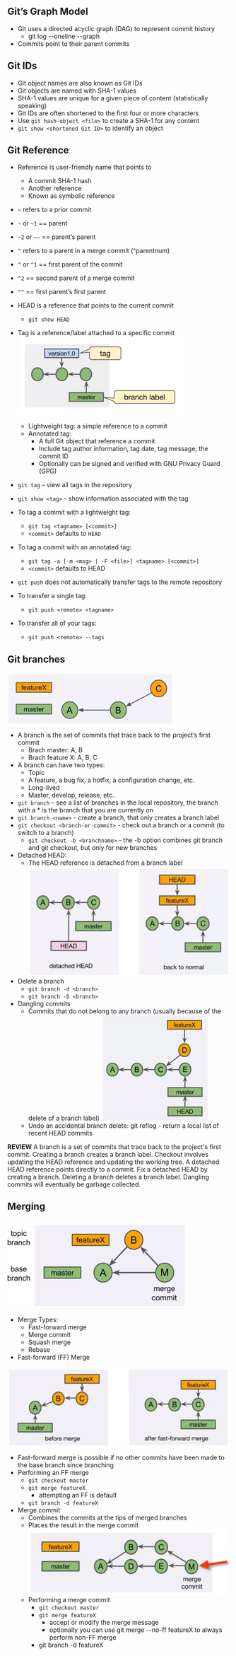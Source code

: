 ## Git’s Graph Model
* Git uses a directed acyclic graph (DAG) to represent commit history
  * git log --oneline  --graph
* Commits point to their parent commits

## Git IDs
* Git object names are also known as Git IDs
* Git objects are named with SHA-1 values
* SHA-1 values are unique for a given piece of content (statistically speaking)
* Git IDs are often shortened to the first four or more characters
* Use `git hash-object <file>` to create a SHA-1 for any content 
* `git show <shortened Git ID>` to identify an object

## Git Reference
* Reference is user-friendly name that points to 
  * A commit SHA-1 hash
  * Another reference
   * Known as symbolic reference
*	`~` refers to a prior commit
  *  `~` or `~1` == parent
  *	 `~2` or `~~` == parent’s parent
*	`^` refers to a parent in a merge commit (^parentnum)
  *  `^` or `^1` == first parent of the commit
  * `^2` == second parent of a merge commit
  *	`^^` == first parent’s first parent
*	HEAD is a reference that points to the current commit
    * `git show HEAD`
* Tag is a reference/label attached to a specific commit
![alt text](Picture1.png)

  * Lightweight tag: a simple reference to a commit
  * Annotated tag:
     * A full Git object that reference a commit
     * Include tag author information, tag date, tag message, the commit ID
     * Optionally can be signed and verified with GNU Privacy Guard (GPG)
* `git tag` – view all tags in the repository
*	`git show <tag>` - show information associated with the tag
*	To tag a commit with a lightweight tag:
    *  `git tag <tagname> [<commit>]`
    * `<commit>` defaults to `HEAD`
*	To tag a commit with an annotated tag:
    *	`git tag -a [-m <msg> | -F <file>] <tagname> [<commit>]` 
    *	`<commit>` defaults to HEAD 
*	`git push` does not automatically transfer tags to the remote repository
*	To transfer a single tag:
    *	 `git push <remote> <tagname>`
*	To transfer all of your tags:
    *	`git push <remote> --tags`

## Git branches
![alt text](Picture2.png)
*	A branch is the set of commits that trace back to the project’s first commit
    *	Brach master: A, B
    *	Brach feature X: A, B, C
*	A branch can have two types:
    * Topic
     * A feature, a bug fix, a hotfix, a configuration change, etc.
    *	Long-lived
     * Master, develop, release, etc.
*	`git branch` – see a list of branches in the local repository, the branch with a * is the branch that you are currently on
*	`git branch <name>` - create a branch, that only creates a branch label
*	`git checkout <branch-or-commit>` - check out a branch or a commit (to switch to a branch)
    * `git checkout -b <branchname>` - the -b option combines git branch and git checkout, but only for new branches
*	Detached HEAD:
    *	The HEAD reference is detached from a branch label 
![alt text](Picture3.png)
*	Delete a branch
    *	`git branch -d <branch>`
    *	`git branch -D <branch>`
*	Dangling commits
    *	Commits that do not belong to any branch (usually because of the delete of a branch label)
![alt text](Picture4.png)
    *	Undo an accidental branch delete: git reflog - return a local list of recent HEAD commits

**REVIEW**
A branch is a set of commits that trace back to the project's first commit. 
Creating a branch creates a branch label. 
Checkout involves updating the HEAD reference and updating the working tree. 
A detached HEAD reference points directly to a commit. 
Fix a detached HEAD by creating a branch. 
Deleting a branch deletes a branch label. 
Dangling commits will eventually be garbage collected.

## Merging
![alt text](Picture5.png)
* Merge Types:
  * Fast-forward merge
  * Merge commit
  * Squash merge
  * Rebase
 * Fast-forward (FF) Merge 
 
 ![alt text](Picture6.png)
  * Fast-forward merge is possible if no other commits have been made to the base branch since branching
  * Performing an FF merge
    * `git checkout master`
    * `git merge featureX`
      * attempting an FF is default
    * `git branch -d featureX`
* Merge commit
  * Combines the commits at the tips of merged branches
  * Places the result in the merge commit
![alt text](Picture7.png)  
  * Performing a merge commit
    * `git checkout master`
    * `git merge featureX`
      * accept or modify the merge message
      * optionally you can use git merge --no-ff featureX to always perform non-FF merge
    * git branch -d featureX
  
 
 
 
 
 

